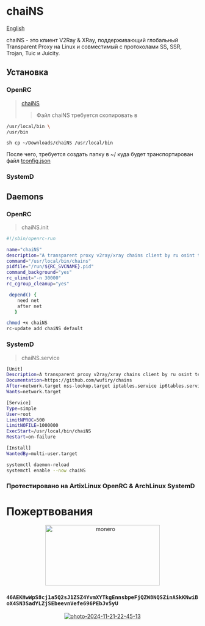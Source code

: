 # chaiNS
[English](https://github.com/wufiry/chains/blob/main/README.md "Change Lang")

chaiNS - это клиент V2Ray & XRay, поддерживающий глобальный Transparent Proxy на Linux и совместимый с протоколами SS, SSR, Trojan, Tuic и Juicity.

## Установка
### OpenRC
> [chaiNS](https://github.com/wufiry/chains/blob/main/OpenRC/chaiNS "Файл программы")
>> Файл chaiNS требуется скопировать в 
```sh
/usr/local/bin \
/usr/bin
```
``sh
cp ~/Downloads/chaiNS /usr/local/bin 
``

После чего, требуется создать папку в ~/ куда будет транспортирован файл [tconfig.json](https://github.com/wufiry/chains/blob/main/OpenRC/tconfig.json "Конфиг v2ray && xray core")

### SystemD

## Daemons
### OpenRC 
> chaiNS.init
```sh
#!/sbin/openrc-run

name="chaiNS"
description="A transparent proxy v2ray/xray chains client by ru osint team - tw"
command="/usr/local/bin/chains"
pidfile="/run/${RC_SVCNAME}.pid"
command_background="yes"
rc_ulimit="-n 30000"
rc_cgroup_cleanup="yes"

 depend() {
	need net
	after net
   }
```
```sh
chmod +x chaiNS
rc-update add chaiNS default
```
### SystemD
> chaiNS.service
```sh
[Unit]
Description=A transparent proxy v2ray/xray chains client by ru osint team - tw
Documentation=https://github.com/wufiry/chains
After=network.target nss-lookup.target iptables.service ip6tables.service nftables.service
Wants=network.target

[Service]
Type=simple
User=root
LimitNPROC=500
LimitNOFILE=1000000
ExecStart=/usr/local/bin/chaiNS
Restart=on-failure

[Install]
WantedBy=multi-user.target
```
```sh
systemctl daemon-reload
systemctl enable --now chaiNS
```
### Протестировано на ArtixLinux OpenRC & ArchLinux SystemD

# Пожертвования

<p align="center">
<img src="https://www.crypto-news.net/wp-content/uploads/2016/09/monero.png" alt="monero" width="300" height="158"/>
</p>
	
 ### `46AEKHwWpS8cj1a5Q2sJ1ZSZ4YvmXYTkgEnnsbpeFjQZW8NQSZinASkKNwiBoX4SN3SadYLZjSEbeevnVefe696PEbJv5yU`

 <p align="center">
 <a href="https://imgbb.com/"><img src="https://i.ibb.co/QmjfP6H/photo-2024-11-21-22-45-13.jpg" alt="photo-2024-11-21-22-45-13" border="0"></a>
